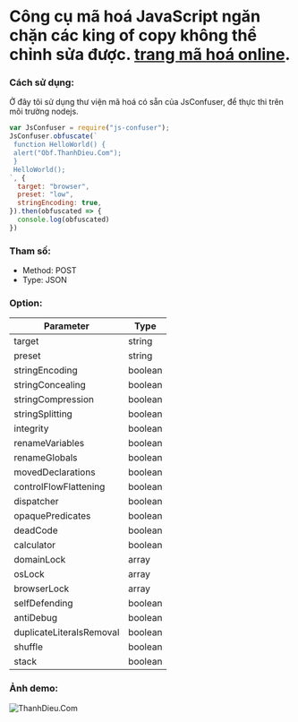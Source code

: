 # Công cụ mã hoá JavaScript ngăn chặn các king of copy không thể chỉnh sửa được. [trang mã hoá online](https://fakebill.thanhdieutv.com/tools/obfuscate-javascript).

### Cách sử dụng:

Ở đây tôi sử dụng thư viện mã hoá có sẵn của JsConfuser, để thực thi trên môi trường nodejs.

```javascript
var JsConfuser = require("js-confuser");
JsConfuser.obfuscate(`
 function HelloWorld() {
 alert("Obf.ThanhDieu.Com");
 }
 HelloWorld();
`, {
  target: "browser",
  preset: "low",
  stringEncoding: true,
}).then(obfuscated => {
  console.log(obfuscated)
})
```
### Tham số:
+ Method: POST
+ Type: JSON

### Option:
| Parameter | Type |
| --- | --- |
| target | string |
| preset | string |
| stringEncoding | boolean |
| stringConcealing | boolean |
| stringCompression | boolean |
| stringSplitting | boolean |
| integrity | boolean |
| renameVariables | boolean |
| renameGlobals | boolean |
| movedDeclarations | boolean |
| controlFlowFlattening | boolean |
| dispatcher | boolean |
| opaquePredicates | boolean |
| deadCode | boolean |
| calculator | boolean |
| domainLock | array |
| osLock | array |
| browserLock | array |
| selfDefending | boolean |
| antiDebug | boolean |
| duplicateLiteralsRemoval | boolean |
| shuffle | boolean |
| stack | boolean |

### Ảnh demo:

![ThanhDieu.Com](https://i.imgur.com/IIaj1gM.png)
